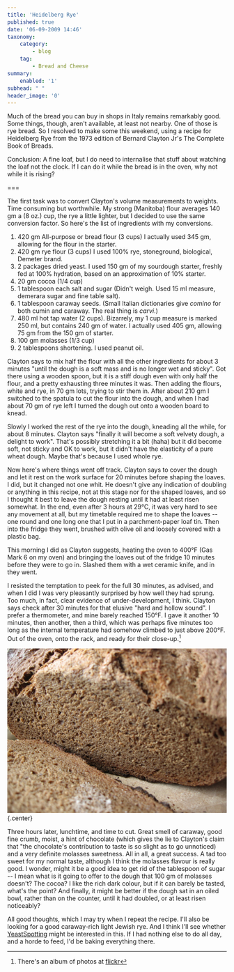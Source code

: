 ```yaml
---
title: 'Heidelberg Rye'
published: true
date: '06-09-2009 14:46'
taxonomy:
    category:
        - blog
    tag:
        - Bread and Cheese
summary:
    enabled: '1'
subhead: " "
header_image: '0'
---
```


Much of the bread you can buy in shops in Italy remains remarkably good. Some things, though, aren't available, at least not nearby. One of those is rye bread. So I resolved to make some this weekend, using a recipe for Heidelberg Rye from the 1973 edition of Bernard Clayton Jr's The Complete Book of Breads.

Conclusion: A fine loaf, but I do need to internalise that stuff about watching the loaf not the clock. If I can do it while the bread is in the oven, why not while it is rising?

===

The first task was to convert Clayton's volume measurements to weights. Time consuming but worthwhile. My strong (Manitoba) flour averages 140 gm a (8 oz.) cup, the rye a little lighter, but I decided to use the same conversion factor. So here's the list of ingredients with my conversions.

  
  1. 420 gm All-purpose or bread flour (3 cups) I actually used 345 gm, allowing for the flour in the starter.
  2. 420 gm rye flour (3 cups) I used 100% rye, stoneground, biological, Demeter brand.
  3. 2 packages dried yeast. I used 150 gm of my sourdough starter, freshly fed at 100% hydration, based on an approximation of 10% starter.
  4. 20 gm cocoa (1/4 cup)
  5. 1 tablespoon each salt and sugar (Didn't weigh. Used 15 ml measure, demerara sugar and fine table salt).
  6. 1 tablespoon caraway seeds. (Small Italian dictionaries give _comino_ for both cumin and caraway. The real thing is _carvi_.)
  7. 480 ml hot tap water (2 cups). Bizarrely, my 1 cup measure is marked 250 ml, but contains 240 gm of water. I actually used 405 gm, allowing 75 gm from the 150 gm of starter.
  8. 100 gm molasses (1/3 cup)
  9. 2 tablespoons shortening. I used peanut oil.

Clayton says to mix half the flour with all the other ingredients for about 3 minutes "until the dough is a soft mass and is no longer wet and sticky". Got there using a wooden spoon, but it is a stiff dough even with only half the flour, and a pretty exhausting three minutes it was. Then adding the flours, white and rye, in 70 gm lots, trying to stir them in. After about 210 gm I switched to the spatula to cut the flour into the dough, and when I had about 70 gm of rye left I turned the dough out onto a wooden board to knead.

Slowly I worked the rest of the rye into the dough, kneading all the while, for about 8 minutes. Clayton says "finally it will become a soft velvety dough, a delight to work". That's possibly stretching it a bit (haha) but it did become soft, not sticky and OK to work, but it didn't have the elasticity of a pure wheat dough. Maybe that's because I used whole rye.

Now here's where things went off track. Clayton says to cover the dough and let it rest on the work surface for 20 minutes before shaping the loaves. I did, but it changed not one whit. He doesn't give any indication of doubling or anything in this recipe, not at this stage nor for the shaped loaves, and so I thought it best to leave the dough resting until it had at least risen somewhat. In the end, even after 3 hours at 29°C, it was very hard to see any movement at all, but my timetable required me to shape the loaves -- one round and one long one that I put in a parchment-paper loaf tin. Then into the fridge they went, brushed with olive oil and loosely covered with a plastic bag.

This morning I did as Clayton suggests, heating the oven to 400°F (Gas Mark 6 on my oven) and bringing the loaves out of the fridge 10 minutes before they were to go in. Slashed them with a wet ceramic knife, and in they went.

I resisted the temptation to peek for the full 30 minutes, as advised, and when I did I was very pleasantly surprised by how well they had sprung. Too much, in fact, clear evidence of under-development, I think. Clayton says check after 30 minutes for that elusive "hard and hollow sound". I prefer a thermometer, and mine barely reached 150°F. I gave it another 10 minutes, then another, then a third, which was perhaps five minutes too long as the internal temperature had somehow climbed to just above 200°F. Out of the oven, onto the rack, and ready for their close-up.[^1]

![heidelberg rye bread crumb](heidelberg-rye-crumb.jpg){.center}

Three hours later, lunchtime, and time to cut. Great smell of caraway, good fine crumb, moist, a hint of chocolate (which gives the lie to Clayton's claim that "the chocolate's contribution to taste is so slight as to go unnoticed) and a very definite molasses sweetness. All in all, a great success. A tad too sweet for my normal taste, although I think the molasses flavour is really good. I wonder, might it be a good idea to get rid of the tablespoon of sugar -- I mean what is it going to offer to the dough that 100 gm of molasses doesn't? The cocoa? I like the rich dark colour, but if it can barely be tasted, what's the point? And finally, it might be better if the dough sat in an oiled bowl, rather than on the counter, until it had doubled, or at least risen noticeably?

All good thoughts, which I may try when I repeat the recipe. I'll also be looking for a good caraway-rich light Jewish rye. And I think I'll see whether [YeastSpotting](http://www.wildyeastblog.com/category/yeastspotting/) might be interested in this. If I had nothing else to do all day, and a horde to feed, I'd be baking everything there.

[^1]: There's an album of photos at [flickr](https://www.flickr.com/photos/jcherfas/albums/72157622142208887/with/3892830394/)

